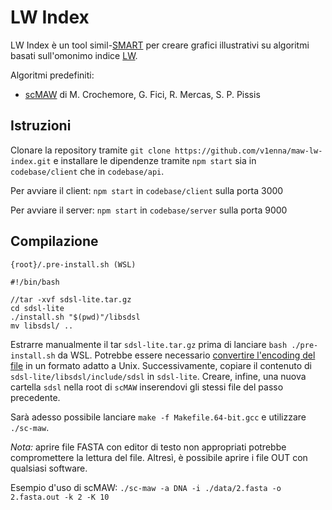 # LW Index

LW Index è un tool simil-[SMART](https://github.com/smart-tool/smart) per creare grafici illustrativi su algoritmi basati sull'omonimo indice [LW](https://www.sciencedirect.com/science/article/pii/S0304397512003866).

Algoritmi predefiniti:
- [scMAW](https://github.com/solonas13/maw) di M. Crochemore, G. Fici, R. Mercas, S. P. Pissis

## Istruzioni

Clonare la repository tramite `git clone https://github.com/v1enna/maw-lw-index.git` e installare le dipendenze tramite `npm start` sia in `codebase/client` che in `codebase/api`.

Per avviare il client:
`npm start` in `codebase/client` sulla porta 3000

Per avviare il server:
`npm start` in `codebase/server` sulla porta 9000

## Compilazione

`{root}/.pre-install.sh (WSL)`
```
#!/bin/bash

//tar -xvf sdsl-lite.tar.gz
cd sdsl-lite
./install.sh "$(pwd)"/libsdsl
mv libsdsl/ ..
```

Estrarre manualmente il tar `sdsl-lite.tar.gz` prima di lanciare `bash ./pre-install.sh` da WSL.
Potrebbe essere necessario [convertire l'encoding del file](https://stackoverflow.com/questions/11616835/r-command-not-found-bashrc-bash-profile) in un formato adatto a Unix. Successivamente, copiare il contenuto di `sdsl-lite/libsdsl/include/sdsl` in `sdsl-lite`. Creare, infine, una nuova cartella `sdsl` nella root di `scMAW` inserendovi gli stessi file del passo precedente.

Sarà adesso possibile lanciare `make -f Makefile.64-bit.gcc` e utilizzare `./sc-maw`.

*Nota:* aprire file FASTA con editor di testo non appropriati potrebbe compromettere la lettura del file. Altresì, è possibile aprire i file OUT con qualsiasi software.

Esempio d'uso di scMAW:
`./sc-maw -a DNA -i ./data/2.fasta -o 2.fasta.out -k 2 -K 10`
